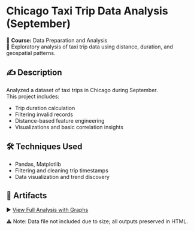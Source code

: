 # Chicago Taxi Trip Data Analysis (September)

📘 **Course:** Data Preparation and Analysis  
📁 Exploratory analysis of taxi trip data using distance, duration, and geospatial patterns.

## ✍️ Description

Analyzed a dataset of taxi trips in Chicago during September.  
This project includes:
- Trip duration calculation
- Filtering invalid records
- Distance-based feature engineering
- Visualizations and basic correlation insights

## 🛠️ Techniques Used

- Pandas, Matplotlib
- Filtering and cleaning trip timestamps
- Data visualization and trend discovery

## 📎 Artifacts

▶️ [View Full Analysis with Graphs](./chicago-taxi-analysis.html)

⚠️ Note: Data file not included due to size; all outputs preserved in HTML.
